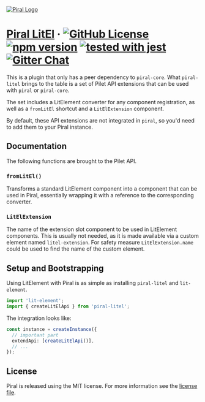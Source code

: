 [![Piral Logo](https://github.com/smapiot/piral/raw/master/docs/assets/logo.png)](https://piral.io)

# [Piral LitEl](https://piral.io) &middot; [![GitHub License](https://img.shields.io/badge/license-MIT-blue.svg)](https://github.com/smapiot/piral/blob/master/LICENSE) [![npm version](https://img.shields.io/npm/v/piral-litel.svg?style=flat)](https://www.npmjs.com/package/piral-litel) [![tested with jest](https://img.shields.io/badge/tested_with-jest-99424f.svg)](https://jestjs.io) [![Gitter Chat](https://badges.gitter.im/gitterHQ/gitter.png)](https://gitter.im/piral-io/community)

This is a plugin that only has a peer dependency to `piral-core`. What `piral-litel` brings to the table is a set of Pilet API extensions that can be used with `piral` or `piral-core`.

The set includes a LitElement converter for any component registration, as well as a `fromLitEl` shortcut and a `LitElExtension` component.

By default, these API extensions are not integrated in `piral`, so you'd need to add them to your Piral instance.

## Documentation

The following functions are brought to the Pilet API.

### `fromLitEl()`

Transforms a standard LitElement component into a component that can be used in Piral, essentially wrapping it with a reference to the corresponding converter.

### `LitElExtension`

The name of the extension slot component to be used in LitElement components. This is usually not needed, as it is made available via a custom element named `litel-extension`. For safety measure `LitElExtension.name` could be used to find the name of the custom element.

## Setup and Bootstrapping

Using LitElement with Piral is as simple as installing `piral-litel` and `lit-element`.

```ts
import 'lit-element';
import { createLitElApi } from 'piral-litel';
```

The integration looks like:

```ts
const instance = createInstance({
  // important part
  extendApi: [createLitElApi()],
  // ...
});
```

## License

Piral is released using the MIT license. For more information see the [license file](./LICENSE).
